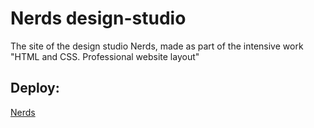 # Nerds design-studio

 The site of the design studio Nerds, made as part of the intensive work "HTML and CSS. Professional website layout"
 
## Deploy:
[Nerds](https://matheria-nerds.netlify.app/)
